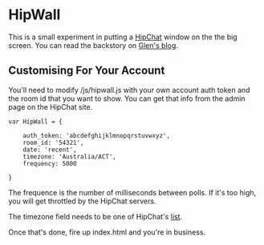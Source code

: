 HipWall
=======

This is a small experiment in putting a [HipChat](http://www.hipchat.com/) window on the the big screen. You can read the backstory on [Glen's blog](http://blogs.bytecode.com.au/glen/2012/04/25/hipwall-hipchat-for-plasma-sized-team-walls.html).

## Customising For Your Account ##

You'll need to modify /js/hipwall.js with your own account auth token and the room id that you want to show. You can get that info from the admin page on the HipChat site.


	var HipWall = {
	
		auth_token: 'abcdefghijklmnopqrstuvwxyz',
		room_id: '54321',
		date: 'recent',
		timezone: 'Australia/ACT',
		frequency: 5000
	
	} 



The frequence is the number of milliseconds between polls. If it's too high, you will get throttled by the HipChat servers.

The timezone field needs to be one of HipChat's [list](https://www.hipchat.com/docs/api/timezones).

Once that's done, fire up index.html and you're in business.